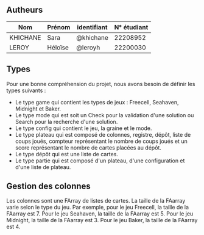 ## **Autheurs**

|   Nom   |  Prénom  |   identifiant |  N° étudiant |
|---------|----------|---------------|--------------|
|KHICHANE |  Sara    |  @khichane    |  22208952   |
|LEROY    |  Héloïse |  @leroyh      |  22200030   |

## **Types**

Pour une bonne compréhension du projet, nous avons besoin de définir les types suivants :
- Le type game qui contient les types de jeux : Freecell, Seahaven, Midnight et Baker.
- Le type mode qui est soit un Check pour la validation d'une solution ou Search pour la recherche d'une solution.
- Le type config qui contient le jeu, la graine et le mode.
- Le type plateau qui est composé de colonnes, registre, dépôt, liste de coups joués, compteur représentant le nombre de coups joués et un score représentant le nombre de cartes placées au dépôt.
- Le type dépôt qui est une liste de cartes.
- Le type partie qui est composé d'un plateau, d'une configuration et d'une liste de plateau.

## **Gestion des colonnes**

Les colonnes sont une FArray de listes de cartes. La taille de la FAarray varie selon le type du jeu. Par exemple, pour le jeu Freecell, la taille de la FAarray est 7. Pour le jeu Seahaven, la taille de la FAarray est 5. Pour le jeu Midnight, la taille de la FAarray est 3. Pour le jeu Baker, la taille de la FAarray est 4.


